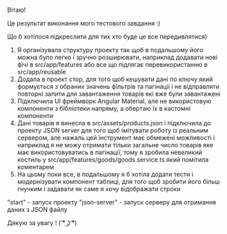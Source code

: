 Вітаю!

Це результат виконання мого тестового завдання :)

Що б хотілося підкреслити для тих хто буде це все передивлятися)

1. Я організувала структуру проекту так щоб в подальшому його можна було легко і зручно розширювати, наприклад додавати нові фічі в src/app/features або все що підлягає перевикористанню в src/app/reusable
2. Додала в проект стор, для того щоб кешувати дані по ключу який формується з обраних значень фільтрів та пагінаціі і не відправляти повторні запити для завантаження товарів які вже були завантажені
3. Підключила UI фреймворк Angular Material, але не використовую компоненти з бібліотеки напряму, а обертаю їх в кастомні компоненти
4. Дані товарів я винесла в src/assets/products.json і підключила до проекту JSON server для того щоб імітувати роботу із реальним сервером, але нажаль цей інструмент має обмежені можливості і наприклад я не можу отримати тільки загальне число товарів яке має використовуватись в пагінації, тому я зробила невеликий костиль у src/app/features/goods/goods.service.ts який помітила коментарем
5. На цьому поки все, в подальшому я б хотіла додати тести і модернізувати компонент таблиці, для того щоб зробити його більш гнучким і задавати як саме я хочу відображати строки

"start" - запуск проекту
"json-server" - запуск серверу для отримання даних з JSON файлу

Дякую за увагу ! ( ͡° ͜ʖ ͡°)
